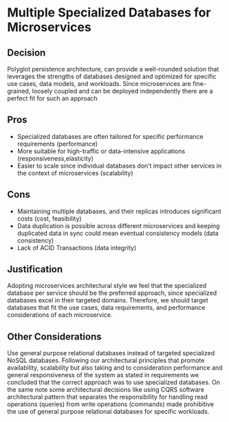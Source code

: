 # Multiple Specialized Databases for Microservices

## Decision

Polyglot persistence architecture, can provide a well-rounded solution that leverages the strengths of databases 
designed and optimized for specific use cases, data models, and workloads. Since microservices are fine-grained,
loosely coupled and can be deployed independently there are a perfect fit for such an approach

## Pros

- Specialized databases are often tailored for specific performance requirements (performance)
- More suitable for high-traffic or data-intensive applications (responsiveness,elasticity)
- Easier to scale since individual databases don’t impact other services in the context of microservices (scalability)

## Cons

- Maintaining multiple databases, and their replicas introduces significant costs (cost, feasibility)
- Data duplication is possible across different microservices and keeping duplicated data in sync could mean eventual consistency models (data consistency)
- Lack of ACID Transactions (data integrity)

## Justification

Adopting microservices architectural style we feel that the specialized database per service should be the preferred approach,
since specialized databases excel in their targeted domains. Therefore, we should target databases that fit the use cases, data requirements, 
and performance considerations of each microservice.

## Other Considerations

Use general purpose relational databases instead of targeted specialized NoSQL databases. Following our architectural principles
that promote availability, scalability but also taking and to consideration performance and general responsiveness of the system
as stated in requirements we concluded that the correct approach was to use specialized databases. On the same note some architectural 
decisions like using CQRS software architectural pattern that separates the responsibility for handling read operations (queries) 
from write operations (commands)  made prohibitive the use of general purpose relational databases for specific workloads.